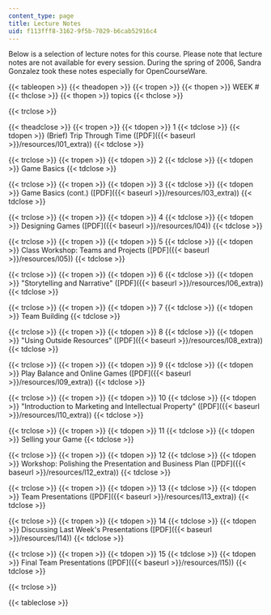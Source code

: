 ```yaml
---
content_type: page
title: Lecture Notes
uid: f113fff8-3162-9f5b-7029-b6cab52916c4
---
```


Below is a selection of lecture notes for this course. Please note that lecture notes are not available for every session. During the spring of 2006, Sandra Gonzalez took these notes especially for OpenCourseWare.

{{< tableopen >}}
{{< theadopen >}}
{{< tropen >}}
{{< thopen >}}
WEEK #
{{< thclose >}}
{{< thopen >}}
topics
{{< thclose >}}

{{< trclose >}}

{{< theadclose >}}
{{< tropen >}}
{{< tdopen >}}
1
{{< tdclose >}}
{{< tdopen >}}
(Brief) Trip Through Time ([PDF]({{< baseurl >}}/resources/l01_extra))
{{< tdclose >}}

{{< trclose >}}
{{< tropen >}}
{{< tdopen >}}
2
{{< tdclose >}}
{{< tdopen >}}
Game Basics
{{< tdclose >}}

{{< trclose >}}
{{< tropen >}}
{{< tdopen >}}
3
{{< tdclose >}}
{{< tdopen >}}
Game Basics (cont.) ([PDF]({{< baseurl >}}/resources/l03_extra))
{{< tdclose >}}

{{< trclose >}}
{{< tropen >}}
{{< tdopen >}}
4
{{< tdclose >}}
{{< tdopen >}}
Designing Games ([PDF]({{< baseurl >}}/resources/l04))
{{< tdclose >}}

{{< trclose >}}
{{< tropen >}}
{{< tdopen >}}
5
{{< tdclose >}}
{{< tdopen >}}
Class Workshop: Teams and Projects ([PDF]({{< baseurl >}}/resources/l05))
{{< tdclose >}}

{{< trclose >}}
{{< tropen >}}
{{< tdopen >}}
6
{{< tdclose >}}
{{< tdopen >}}
"Storytelling and Narrative" ([PDF]({{< baseurl >}}/resources/l06_extra))
{{< tdclose >}}

{{< trclose >}}
{{< tropen >}}
{{< tdopen >}}
7
{{< tdclose >}}
{{< tdopen >}}
Team Building
{{< tdclose >}}

{{< trclose >}}
{{< tropen >}}
{{< tdopen >}}
8
{{< tdclose >}}
{{< tdopen >}}
"Using Outside Resources" ([PDF]({{< baseurl >}}/resources/l08_extra))
{{< tdclose >}}

{{< trclose >}}
{{< tropen >}}
{{< tdopen >}}
9
{{< tdclose >}}
{{< tdopen >}}
Play Balance and Online Games ([PDF]({{< baseurl >}}/resources/l09_extra))
{{< tdclose >}}

{{< trclose >}}
{{< tropen >}}
{{< tdopen >}}
10
{{< tdclose >}}
{{< tdopen >}}
"Introduction to Marketing and Intellectual Property" ([PDF]({{< baseurl >}}/resources/l10_extra))
{{< tdclose >}}

{{< trclose >}}
{{< tropen >}}
{{< tdopen >}}
11
{{< tdclose >}}
{{< tdopen >}}
Selling your Game
{{< tdclose >}}

{{< trclose >}}
{{< tropen >}}
{{< tdopen >}}
12
{{< tdclose >}}
{{< tdopen >}}
Workshop: Polishing the Presentation and Business Plan ([PDF]({{< baseurl >}}/resources/l12_extra))
{{< tdclose >}}

{{< trclose >}}
{{< tropen >}}
{{< tdopen >}}
13
{{< tdclose >}}
{{< tdopen >}}
Team Presentations ([PDF]({{< baseurl >}}/resources/l13_extra))
{{< tdclose >}}

{{< trclose >}}
{{< tropen >}}
{{< tdopen >}}
14
{{< tdclose >}}
{{< tdopen >}}
Discussing Last Week's Presentations ([PDF]({{< baseurl >}}/resources/l14))
{{< tdclose >}}

{{< trclose >}}
{{< tropen >}}
{{< tdopen >}}
15
{{< tdclose >}}
{{< tdopen >}}
Final Team Presentations ([PDF]({{< baseurl >}}/resources/l15))
{{< tdclose >}}

{{< trclose >}}

{{< tableclose >}}